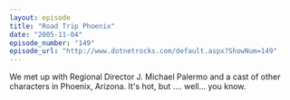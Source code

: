 ```yaml
---
layout: episode
title: "Road Trip Phoenix"
date: "2005-11-04"
episode_number: "149"
episode_url: "http://www.dotnetrocks.com/default.aspx?ShowNum=149"
---
```


We met up with Regional Director J. Michael Palermo and a cast of other characters in Phoenix, Arizona. It's hot, but .... well... you know.
